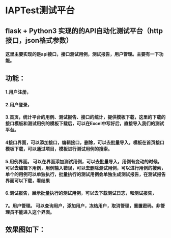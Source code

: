 # IAPTest测试平台
 flask + Python3  实现的的API自动化测试平台（http接口，json格式参数）
 ----------------
####  这里主要实现的是api接口，接口测试用例，测试报告，用户管理。主要有一下功能。
## 功能：
####   1.用户注册，
####   2.用户登录，
####   3.首页，统计平台的用例、测试报告、接口的统计，提供模板下载，这里的下载的接口模板和测试用例的模板下载后，可以在Excel中写好后，直接导入我们的测试平台。
####   4接口界面，可以添加接口，编辑接口，删除，可以去批量导入，模板在首页接口模板下载，可以通过项目，模板进行测试用例的搜索。
####   5.用例界面。 可以在界面添加测试用例，可以去批量导入，用例有变动的时候，可以去编辑下用例，用例输入错误，可以去删除测试用例，可以进行用例的搜索，单个的用例可以单独执行，批量执行的测试用例会单独生成测试报告，在测试报告界面可以下载，看结果
####   6.测试报告，展示批量执行的测试用例，可以去下载测试日志，和测试报告，
####   7。用户管理。 可以查询用户，添加用户，冻结用户，取消管理，重置密码。非管理员不能进入这个界面。
##    效果图如下：


